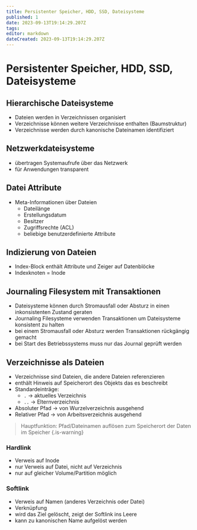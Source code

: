 ```yaml
---
title: Persistenter Speicher, HDD, SSD, Dateisysteme
published: 1
date: 2023-09-13T19:14:29.207Z
tags: 
editor: markdown
dateCreated: 2023-09-13T19:14:29.207Z
---
```


# Persistenter Speicher, HDD, SSD, Dateisysteme

## Hierarchische Dateisysteme

- Dateien werden in Verzeichnissen organisiert
- Verzeichnisse können weitere Verzeichnisse enthalten (Baumstruktur)
- Verzeichnisse werden durch kanonische Dateinamen identifiziert

## Netzwerkdateisysteme

- übertragen Systemaufrufe über das Netzwerk
- für Anwendungen transparent

## Datei Attribute

- Meta-Informationen über Dateien
  - Dateilänge
  - Erstellungsdatum
  - Besitzer
  - Zugriffsrechte (ACL)
  - beliebige benutzerdefinierte Attribute

## Indizierung von Dateien

- Index-Block enthält Attribute und Zeiger auf Datenblöcke
- Indexknoten = Inode

## Journaling Filesystem mit Transaktionen

- Dateisysteme können durch Stromausfall oder Absturz in einen inkonsistenten Zustand geraten
- Journaling Filesysteme verwenden Transaktionen um Dateisysteme konsistent zu halten
- bei einem Stromausfall oder Absturz werden Transaktionen rückgängig gemacht
- bei Start des Betriebssystems muss nur das Journal geprüft werden

## Verzeichnisse als Dateien

- Verzeichnisse sind Dateien, die andere Dateien referenzieren
- enthält Hinweis auf Speicherort des Objekts das es beschreibt
- Standardeinträge:
  - `.` -> aktuelles Verzeichnis
  - `..` -> Elternverzeichnis
- Absoluter Pfad -> von Wurzelverzeichnis ausgehend
- Relativer Pfad -> von Arbeitsverzeichnis ausgehend

> Hauptfunktion: Pfad/Dateinamen auflösen zum Speicherort der Daten im Speicher
{.is-warning}

### Hardlink

- Verweis auf Inode
- nur Verweis auf Datei, nicht auf Verzeichnis
- nur auf gleicher Volume/Partition möglich

### Softlink

- Verweis auf Namen (anderes Verzeichnis oder Datei)
- Verknüpfung
- wird das Ziel gelöscht, zeigt der Softlink ins Leere
- kann zu kanonischen Name aufgelöst werden
